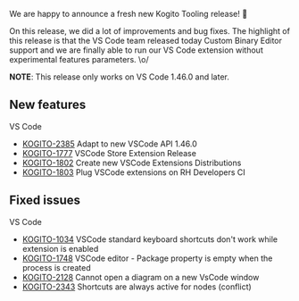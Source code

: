 We are happy to announce a fresh new Kogito Tooling release! 🎉

On this release, we did a lot of improvements and bug fixes. The highlight of this release is that the VS Code team released today Custom Binary Editor support and we are finally able to run our VS Code extension without experimental features parameters. \o/

**NOTE**: This release only works on VS Code 1.46.0 and later.


New features
---

VS Code

- [KOGITO-2385](https://issues.redhat.com/browse/KOGITO-2385) Adapt to new VSCode API 1.46.0
- [KOGITO-1777](https://issues.redhat.com/browse/KOGITO-1777) VSCode Store Extension Release
- [KOGITO-1802](https://issues.redhat.com/browse/KOGITO-1802) Create new VSCode Extensions Distributions
- [KOGITO-1803](https://issues.redhat.com/browse/KOGITO-1803) Plug VSCode extensions on RH Developers CI

Fixed issues
---
 
VS Code

- [KOGITO-1034](https://issues.redhat.com/browse/KOGITO-1034) VSCode standard keyboard shortcuts don't work while extension is enabled
- [KOGITO-1748](https://issues.redhat.com/browse/KOGITO-1748) VSCode editor - Package property is empty when the process is created
- [KOGITO-2128](https://issues.redhat.com/browse/KOGITO-2128) Cannot open a diagram on a new VsCode window
- [KOGITO-2343](https://issues.redhat.com/browse/KOGITO-2343) Shortcuts are always active for nodes (conflict)

